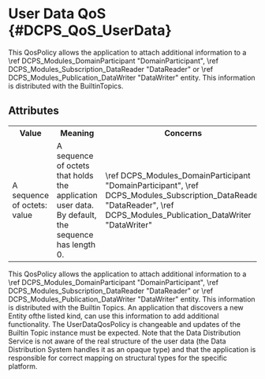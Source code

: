 User Data QoS              {#DCPS_QoS_UserData}
==============

This QosPolicy allows the application to attach additional information to a
\ref DCPS_Modules_DomainParticipant "DomainParticipant", \ref DCPS_Modules_Subscription_DataReader "DataReader" or \ref DCPS_Modules_Publication_DataWriter "DataWriter" entity. This information is
distributed with the BuiltinTopics.

Attributes
----------
<table>
    <tr>
        <th>Value</th>
        <th>Meaning</th>
        <th>Concerns</th>
        <th>RxO</th>
        <th>Changeable</th>
    </tr>
    <tr>
        <td>
            A sequence of octets:<br/>
            value
        </td>
        <td>
            A sequence of octets that holds the application user data. By default, the sequence has length 0.
        </td>
        <td>
            \ref DCPS_Modules_DomainParticipant "DomainParticipant",
            \ref DCPS_Modules_Subscription_DataReader "DataReader",
            \ref DCPS_Modules_Publication_DataWriter "DataWriter"
        </td>
        <td>No</td>
        <td>Yes</td>
    </tr>
</table>

This QosPolicy allows the application to attach additional information to a
\ref DCPS_Modules_DomainParticipant "DomainParticipant", \ref DCPS_Modules_Subscription_DataReader "DataReader" or \ref DCPS_Modules_Publication_DataWriter "DataWriter" entity. This information is
distributed with the Builtin Topics. An application that discovers a new
Entity ofthe listed kind, can use this information to add additional functionality. The
UserDataQosPolicy is changeable and updates of the Builtin Topic instance must
be expected. Note that the Data Distribution Service is not aware of the real
structure of the user data (the Data Distribution System handles it as an opaque
type) and that the application is responsible for correct mapping on structural types
for the specific platform.

